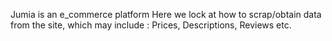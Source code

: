 Jumia is an e_commerce platform 
Here we lock at how to scrap/obtain data from the site, which may include : Prices, Descriptions, Reviews etc.
